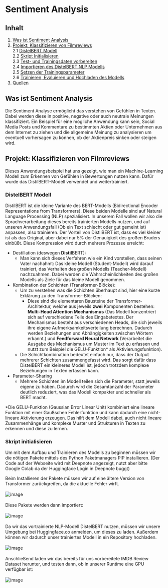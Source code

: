 # Sentiment Analysis
## Inhalt
1. [Was ist Sentiment Analysis](#heading1) <br>
2. [Projekt: Klassifizieren von Filmreviews](#heading2) <br>
	2.1 [DistelBERT Modell](#heading3) <br>
	2.2 [Skript Initialisieren](#heading4) <br>
	2.3 [Test- und Trainingsdaten vorbereiten](#heading5) <br>
	2.4 [Importieren des DistelBERT NLP Modells](#heading6) <br>
	2.5 [Setzen der Trainingsparameter](#heading7) <br>
	2.6 [Trainieren, Evaluieren und Hochladen des Modells](#heading8) <br>
3. [Quellen](#heading9) <br>

## Was ist Sentiment Analysis <a name="heading1"></a>
Die Sentiment Analyse ermöglicht das verstehen von Gefühlen in Texten. Dabei werden diese in positive, negative oder auch neutrale Meinungen klassifiziert. Ein Beispiel für eine mögliche Anwendung kann sein, Social Media Posts und Kommentare zu bestimmten Aktien oder Unternehmen aus dem Internet zu ziehen und die allgemeine Meinung zu analysieren um eventuell vorhersagen zu können, ob der Aktienpreis sinken oder steigen wird.
## Projekt: Klassifizieren von Filmreviews<a name="heading2"></a>
Dieses Anwendungsbeispiel hat uns gezeigt, wie man ein Machine-Learning Modell zum Erkennen von Gefühlen in Bewertungen nutzen kann. Dafür wurde das DistilBERT-Modell verwendet und weitertrainiert.
### DistelBERT Modell <a name="heading3"></a>
DistilBERT ist die kleine Variante des BERT-Modells (Bidirectional Encoder Representations from Transformers). Diese beiden Modelle sind auf Natural Language Processing (NLP) spezialisiert. In unserem Fall wollen wir also die Sprachverarbeitung dieses bereits trainierten Modells nutzen, und auf unseren Anwendungsfall (Ob ein Text schlecht oder gut gemeint ist) anpassen, also trainieren. Der Vorteil von DistilBERT ist, dass es viel kleiner ist als das Original, aber dabei nur 5% der Genauigkeit des großen Bruders einbüßt. Diese Kompression wird durch mehrere Prozesse erreicht:

-   Destillation (deswegen  **Distil**BERT):
    -   Man kann sich dieses Verfahren wie ein Kind vorstellen, dass seinen Vater nachahmt: Das kleine Modell (Student-Modell) wird darauf trainiert, das Verhalten des großen Modells (Teacher-Modell) nachzuahmen. Dabei werden die Wahrscheinlichkeiten des großen Modells als Ziele für das kleine Modell genommen.
-   Kombination der Schichten (Transformer-Blöcke):
    -   Um zu verstehen was die Schichten überhaupt sind, hier eine kurze Erklärung zu den Transformer-Blöcken:
        -   Diese sind die elementaren Bausteine der Transformer-Architektur, welche aus jeweils  **zwei**  Komponenten bestehen:  **Multi-Head Attention Mechanismus**  (Das Modell konzentriert sich auf verschiedene Teile des Eingabetextes. Der Mechanismus besteht aus verschiedenen Heads, die sich jeweils ihre eigene Aufmerksamkeitsverteilung berechnen. Dadurch werden Beziehungen und Abhängigkeiten zwischen Wörtern erkannt.) und  **Feedforward Neural Network**  (Verarbeitet die Ausgabe des Mechanismus um Muster im Text zu erfassen und nutzt zum Beispiel die GELU-Funktion* als Aktivierungsfunktion).
    -   Die Schichtkombination bedeutet einfach nur, dass der Output mehrerer Schichten zusammengefasst wird. Das sorgt dafür dass DistelBERT ein kleineres Modell ist, jedoch trotzdem komplexe Beziehungen in Texten erfassen kann.
-   Parameter-Sharing
    -   Mehrere Schichten im Modell teilen sich die Parameter, statt jeweils eigene zu haben. Dadurch wird die Gesamtanzahl der Parameter deutlich reduziert, was das Modell kompakter und schneller als BERT macht.

*Die GELU-Funktion (Gaussian Error Linear Unit) kombiniert eine lineare Funktion mit einer Gaußschen Fehlerfunktion und kann dadurch eine nicht-lineare Aktivierung erzeugen. Das hilft dem Modell dabei, auch nicht lineare Zusammenhänge und komplexe Muster und Strukturen in Texten zu erkennen und diese zu lernen.
### Skript initialisieren <a name="heading4"></a>
Um mit dem Aufbau und Trainieren des Modells zu beginnen müssen wir die nötigen Pakete mittels des Python Paketmanagers PIP installieren. (Der Code auf der Webseite wird mit Deepnote angezeigt, nutzt aber bitte Google Colab da der Huggingface Login in Deepnote buggt)

Beim Installieren der Pakete müssen wir auf eine ältere Version von Transformer zurückgreifen, da die aktuelle Fehler wirft. <br> <br>
![image](https://github.com/bladerunner-avalanche/Sentiment_Analysis/assets/117034924/7d8a2799-b148-4f32-bc2b-47e919e2c067) <br> <br>
Diese Pakete werden dann importiert: <br> <br>
![image](https://github.com/bladerunner-avalanche/Sentiment_Analysis/assets/117034924/a20043d8-b3b0-4f16-8cc3-4883dd283965) <br> <br>
Da wir das vortrainierte NLP-Modell DistelBERT nutzen, müssen wir unsere Umgebung bei Huggingface.co anmelden, um dieses zu laden. Außerdem können wir dadurch unser trainiertes Modell in ein Repository hochladen. <br> <br>
![image](https://github.com/bladerunner-avalanche/Sentiment_Analysis/assets/117034924/df688ad1-0910-474f-9516-2ac838b6ed1b) <br> <br>
Anschließend laden wir das bereits für uns vorbereitete IMDB Review Dataset herunter, und testen dann, ob in unserer Runtime eine GPU verfügbar ist: <br> <br>
![image](https://github.com/bladerunner-avalanche/Sentiment_Analysis/assets/117034924/761e2e17-bf35-4907-804f-536d603fce10) <br> <br>
